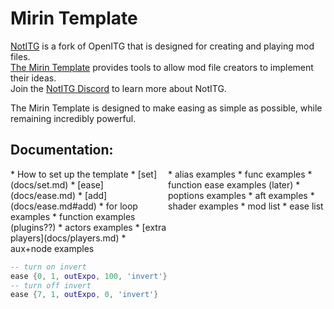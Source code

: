 # Mirin Template
[NotITG](https://notitg.heysora.net) is a fork of OpenITG that is designed for creating and playing mod files.
<br>
[The Mirin Template](https://www.github.com/XroOl/notitg-mirin) provides tools to allow mod file creators to implement their ideas.
<br>
Join the [NotITG Discord](https://uksrt.heysora.net/discord) to learn more about NotITG.

The Mirin Template is designed to make easing as simple as possible, while remaining incredibly powerful.


## Documentation:
<div style="display:flex">
<div style="flex:50%" markdown="1">
* How to set up the template
* [set](docs/set.md)
* [ease](docs/ease.md)
* [add](docs/ease.md#add)
* for loop examples
* function examples (plugins??)
* actors examples
* [extra players](docs/players.md)
* aux+node examples
</div>
<div style="flex:50%" markdown="1">
* alias examples
* func examples
* function ease examples (later)
* poptions examples
* aft examples
* shader examples
* mod list
* ease list
</div>
</div>


```lua
-- turn on invert
ease {0, 1, outExpo, 100, 'invert'}
-- turn off invert
ease {7, 1, outExpo, 0, 'invert'}
```
